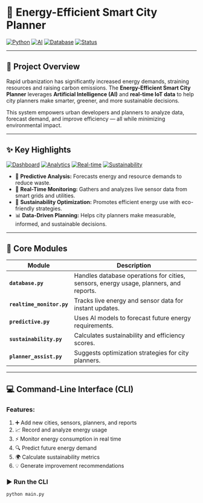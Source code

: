 # 🌆 Energy-Efficient Smart City Planner

[![Python](https://img.shields.io/badge/Python-3.8+-blue.svg)](https://python.org)
[![AI](https://img.shields.io/badge/Powered%20by-AI%20%26%20IoT-purple.svg)](#)
[![Database](https://img.shields.io/badge/Database-SQLite-lightgrey.svg)](#)
[![Status](https://img.shields.io/badge/Status-Active-success.svg)](#)

---

## 🧭 Project Overview
Rapid urbanization has significantly increased energy demands, straining resources and raising carbon emissions. The **Energy-Efficient Smart City Planner** leverages **Artificial Intelligence (AI)** and **real-time IoT data** to help city planners make smarter, greener, and more sustainable decisions.

This system empowers urban developers and planners to analyze data, forecast demand, and improve efficiency — all while minimizing environmental impact.

---

## ✨ Key Highlights

[![Dashboard](https://img.shields.io/badge/Interface-Interactive%20CLI-FF4B4B.svg)](#)
[![Analytics](https://img.shields.io/badge/Insights-Predictive%20Analytics-orange.svg)](#)
[![Real-time](https://img.shields.io/badge/Data-Real--Time%20Monitoring-green.svg)](#)
[![Sustainability](https://img.shields.io/badge/Focus-Sustainability-blue.svg)](#)

- 🔮 **Predictive Analysis:** Forecasts energy and resource demands to reduce waste.  
- 📡 **Real-Time Monitoring:** Gathers and analyzes live sensor data from smart grids and utilities.  
- 🌱 **Sustainability Optimization:** Promotes efficient energy use with eco-friendly strategies.  
- 📊 **Data-Driven Planning:** Helps city planners make measurable, informed, and sustainable decisions.

---

## 🧩 Core Modules

| Module | Description |
|--------|--------------|
| **`database.py`** | Handles database operations for cities, sensors, energy usage, planners, and reports. |
| **`realtime_monitor.py`** | Tracks live energy and sensor data for instant updates. |
| **`predictive.py`** | Uses AI models to forecast future energy requirements. |
| **`sustainability.py`** | Calculates sustainability and efficiency scores. |
| **`planner_assist.py`** | Suggests optimization strategies for city planners. |

---

## 💻 Command-Line Interface (CLI)

### Features:
1. ➕ Add new cities, sensors, planners, and reports  
2. 📈 Record and analyze energy usage  
3. ⚡ Monitor energy consumption in real time  
4. 🔍 Predict future energy demand  
5. 🌍 Calculate sustainability metrics  
6. 💡 Generate improvement recommendations  

### ▶️ Run the CLI
```bash
python main.py
